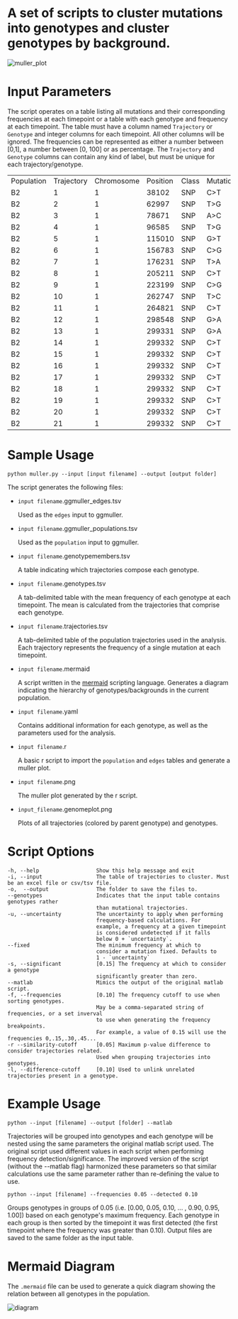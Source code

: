 # A set of scripts to cluster mutations into genotypes and cluster genotypes by background.
![muller_plot](./data/B1_muller_try1.muller.png)

# Input Parameters

The script operates on a table listing all mutations and their corresponding frequencies at each timepoint or a table with each genotype and frequency at each timepoint.
The table must have a column named `Trajectory` or `Genotype` and integer columns for each timepoint. All other columns will be ignored. The frequencies can be represented as either a number between [0,1], a number between [0, 100] or as percentage.
The `Trajectory` and `Genotype` columns can contain any kind of label, but must be unique for each trajectory/genotype.

|            |            |            |          |       |          |   |       |       |       |       |       |       |
|------------|------------|------------|----------|-------|----------|---|-------|-------|-------|-------|-------|-------|
| Population | Trajectory | Chromosome | Position | Class | Mutation | 0 | 17    | 25    | 44    | 66    | 75    | 90    |
| B2         | 1          | 1          | 38102    | SNP   | C>T      | 0 | 0     | 26.1% | 100%  | 100%  | 100%  | 100%  |
| B2         | 2          | 1          | 62997    | SNP   | T>G      | 0 | 0     | 0     | 52.5% | 45.4% | 91.1% | 91%   |
| B2         | 3          | 1          | 78671    | SNP   | A>C      | 0 | 0     | 0     | 14.7% | 45%   | 92.4% | 88.7% |
| B2         | 4          | 1          | 96585    | SNP   | T>G      | 0 | 0     | 0     | 0     | 21.1% | 81.1% | 81.3% |
| B2         | 5          | 1          | 115010   | SNP   | G>T      | 0 | 0     | 0     | 40.3% | 48.9% | 5.7%  | 8%    |
| B2         | 6          | 1          | 156783   | SNP   | C>G      | 0 | 0     | 0     | 0     | 0     | 100%  | 100%  |
| B2         | 7          | 1          | 176231   | SNP   | T>A      | 0 | 0     | 0     | 27.3% | 78.1% | 100%  | 100%  |
| B2         | 8          | 1          | 205211   | SNP   | C>T      | 0 | 0     | 0     | 0     | 34.5% | 83.3% | 79.3% |
| B2         | 9          | 1          | 223199   | SNP   | C>G      | 0 | 0     | 0     | 0     | 0     | 26.9% | 34%   |
| B2         | 10         | 1          | 262747   | SNP   | T>C      | 0 | 0     | 11.7% | 0     | 0     | 0     | 10.3% |
| B2         | 11         | 1          | 264821   | SNP   | C>T      | 0 | 0     | 0     | 10.8% | 15.1% | 0     | 0     |
| B2         | 12         | 1          | 298548   | SNP   | G>A      | 0 | 12.5% | 0     | 15.3% | 18.1% | 17.5% | 19.1% |
| B2         | 13         | 1          | 299331   | SNP   | G>A      | 0 | 0     | 0     | 0     | 25.8% | 5.7%  | 7.5%  |
| B2         | 14         | 1          | 299332   | SNP   | C>T      | 0 | 38%   | 43.2% | 0     | 0     | 0     | 0     |
| B2         | 15         | 1          | 299332   | SNP   | C>T      | 0 | 0     | 6.6%  | 10.4% | 6.2%  | 0     | 0     |
| B2         | 16         | 1          | 299332   | SNP   | C>T      | 0 | 0     | 0     | 0     | 20.9% | 20.9% | 0     |
| B2         | 17         | 1          | 299332   | SNP   | C>T      | 0 | 0     | 0     | 0     | 0     | 26.6% | 31.2% |
| B2         | 18         | 1          | 299332   | SNP   | C>T      | 0 | 0     | 0     | 11.5% | 0     | 13.1% | 0     |
| B2         | 19         | 1          | 299332   | SNP   | C>T      | 0 | 0     | 0     | 18.8% | 17.1% | 23.2% | 24.4% |
| B2         | 20         | 1          | 299332   | SNP   | C>T      | 0 | 0     | 0     | 13.8% | 29.5% | 0     | 8.1%  |
| B2         | 21         | 1          | 299332   | SNP   | C>T      | 0 | 0     | 0     | 11.4% | 0     | 11%   | 12.3% |




# Sample Usage

```
python muller.py --input [input filename] --output [output folder]
```

The script generates the following files:
-  `input filename`.ggmuller_edges.tsv

	Used as the `edges` input to ggmuller.

- `input filename`.ggmuller_populations.tsv

	Used as the `population` input to ggmuller.

- `input filename`.genotypemembers.tsv

    A table indicating which trajectories compose each genotype.

- `input filename`.genotypes.tsv

	A tab-delimited table with the mean frequency of each genotype at each timepoint. The mean is calculated from the trajectories that comprise each genotype.

- `input filename`.trajectories.tsv

	A tab-delimited table of the population trajectories used in the analysis. Each trajectory represents the frequency of a single mutation at each timepoint.

- `input filename`.mermaid

	A script written in the [mermaid](https://mermaidjs.github.io) scripting language. Generates a diagram indicating the hierarchy of genotypes/backgrounds in the current population.

- `input filename`.yaml

	Contains additional information for each genotype, as well as the parameters used for the analysis.

- `input filename`.r

	A basic r script to import the `population` and `edges` tables and generate a muller plot.
	
- `input filename`.png

	The muller plot generated by the r script.

- `input_filename`.genomeplot.png

    Plots of all trajectories (colored by parent genotype) and genotypes.


# Script Options

	-h, --help                  Show this help message and exit
	-i, --input                 The table of trajectories to cluster. Must be an excel file or csv/tsv file.
	-o,  --output               The folder to save the files to.
	--genotypes                 Indicates that the input table contains genotypes rather
	                            than mutational trajectories.
	-u, --uncertainty           The uncertainty to apply when performing
	                            frequency-based calculations. For
	                            example, a frequency at a given timepoint
	                            is considered undetected if it falls
	                            below 0 + `uncertainty`.
	--fixed                     The minimum frequency at which to
	                            consider a mutation fixed. Defaults to 
	                            1 - `uncertainty`
	-s, --significant           [0.15] The frequency at which to consider a genotype 
	                            significantly greater than zero.
	--matlab                    Mimics the output of the original matlab script.
	-f, --frequencies           [0.10] The frequency cutoff to use when sorting genotypes. 
	                            May be a comma-separated string of frequencies, or a set inverval 
	                            to use when generating the frequency breakpoints. 
	                            For example, a value of 0.15 will use the frequencies 0,.15,.30,.45...
	-r --similarity-cutoff      [0.05] Maximum p-value difference to consider trajectories related. 
	                            Used when grouping trajectories into genotypes.
	-l, --difference-cutoff     [0.10] Used to unlink unrelated trajectories present in a genotype.

# Example Usage
```
python --input [filename] --output [folder] --matlab
```
Trajectories will be grouped into genotypes and each genotype will be nested using the same parameters the original matlab script used. The original script used different values in each script when performing frequency detection/significance. The improved version of the script (without the --matlab flag) harmonized these parameters so that similar calculations use the same parameter rather than re-defining the value to use.
```
python --input [filename] --frequencies 0.05 --detected 0.10
```
Groups genotypes in groups of 0.05 (i.e. [0.00, 0.05, 0.10, ... , 0.90, 0.95, 1.00]) based on each genotype's maximum frequency. Each genotype in each group is then sorted by the timepoint it was first detected (the first timepoint where the frequency was greater than 0.10). Output files are saved to the same folder as the input table.


# Mermaid Diagram

The `.mermaid` file can be used to generate a quick diagram showing the relation between all genotypes in the population.

![diagram](./data/sample_mermaid_diagram.png)


